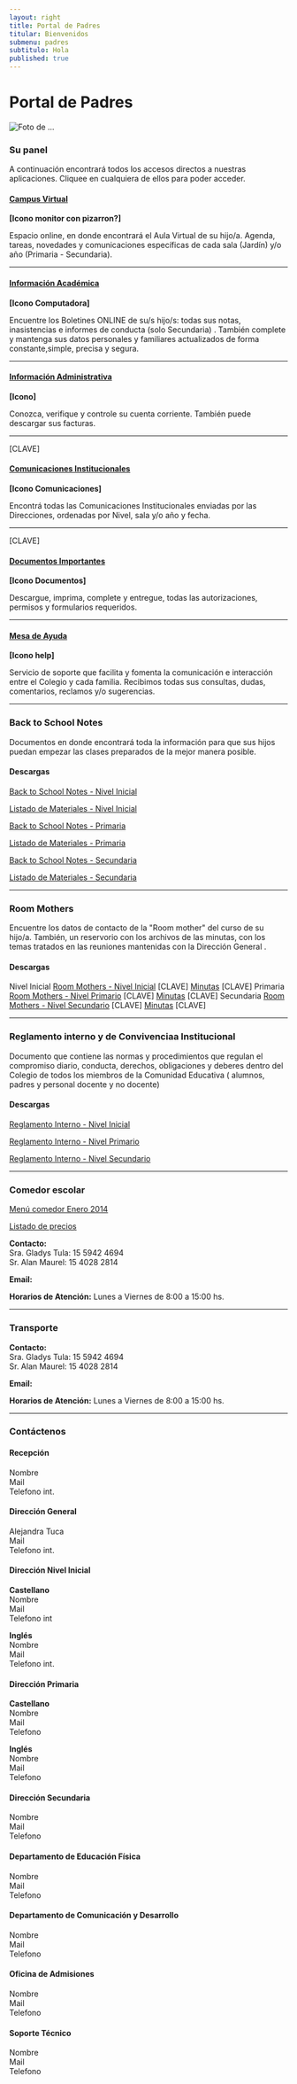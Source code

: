 ```yaml
---
layout: right
title: Portal de Padres
titular: Bienvenidos
submenu: padres
subtitulo: Hola
published: true
---
```


# Portal de Padres
 
![Foto de ...](http://placeimg.com/720/300/people)



### Su panel

A continuación encontrará todos los accesos directos a nuestras aplicaciones. Cliquee en cualquiera de ellos para poder acceder.


#### [Campus Virtual]()
**[Icono monitor con pizarron?]**

Espacio online, en donde encontrará el Aula Virtual de su hijo/a. Agenda, tareas, novedades y comunicaciones específicas de cada sala (Jardín) y/o año (Primaria - Secundaria). 
  

---

#### [Información Académica]()
**[Icono Computadora]**

Encuentre los Boletines ONLINE de su/s hijo/s: todas sus notas, inasistencias e informes de conducta (solo Secundaria) . También complete y mantenga sus datos  personales y familiares actualizados de forma  constante,simple, precisa y segura.  

---

#### [Información Administrativa]()
**[Icono]**

Conozca, verifique y controle su cuenta corriente. También puede descargar sus facturas. 

---
[CLAVE]
#### [Comunicaciones Institucionales]()
**[Icono Comunicaciones]**

Encontrá todas las Comunicaciones Institucionales enviadas por las Direcciones, ordenadas por Nivel, sala y/o año y fecha. 

---
[CLAVE]
#### [Documentos Importantes]()
**[Icono Documentos]**

Descargue, imprima, complete y entregue, todas las autorizaciones, permisos y formularios requeridos. 

---


#### [Mesa de Ayuda]()
**[Icono help]**

Servicio de soporte que facilita y fomenta la comunicación e interacción entre el Colegio y cada familia. Recibimos todas sus consultas, dudas, comentarios, reclamos y/o sugerencias. 


---


### Back to School Notes

Documentos en donde encontrará toda la información para que sus hijos puedan empezar las clases preparados de la mejor manera posible. 

#### Descargas

[Back to School Notes - Nivel Inicial]() 

[Listado de Materiales - Nivel Inicial]() 

[Back to School Notes - Primaria]()

[Listado de Materiales - Primaria]() 

[Back to School Notes - Secundaria]()

[Listado de Materiales - Secundaria]() 

---


### Room Mothers

Encuentre los datos de contacto de la "Room mother" del curso de su hijo/a. También, un reservorio con los archivos de las minutas, con los temas tratados en las reuniones mantenidas con la Dirección General .  

#### Descargas 

Nivel Inicial
[Room Mothers - Nivel Inicial]() [CLAVE]
[Minutas]() [CLAVE]
Primaria
[Room Mothers - Nivel Primario]() [CLAVE]
[Minutas]() [CLAVE]
Secundaria
[Room Mothers - Nivel Secundario]() [CLAVE]
[Minutas]() [CLAVE]

---

### Reglamento interno y de Convivenciaa Institucional


Documento que contiene las normas y procedimientos que regulan el compromiso diario, conducta, derechos, obligaciones y deberes dentro del Colegio de todos los miembros de la Comunidad Educativa ( alumnos, padres y personal docente y no docente)

#### Descargas

[Reglamento Interno - Nivel Inicial]() 

[Reglamento Interno - Nivel Primario]() 

[Reglamento Interno - Nivel Secundario]()


---


### Comedor escolar

[Menú comedor Enero 2014]()

[Listado de precios]()

**Contacto:** 	
Sra. Gladys Tula: 15 5942 4694  
Sr. Alan Maurel: 15 4028 2814  

**Email:** 

**Horarios de Atención:** Lunes a Viernes de 8:00 a 15:00 hs.

---

### Transporte



**Contacto:** 	
Sra. Gladys Tula: 15 5942 4694  
Sr. Alan Maurel: 15 4028 2814  

**Email:** 

**Horarios de Atención:** Lunes a Viernes de 8:00 a 15:00 hs.


---

### Contáctenos


#### Recepción 
Nombre  
Mail  
Telefono  int.

#### Dirección General

Alejandra Tuca  
Mail  
Telefono  int.


#### Dirección Nivel Inicial  

**Castellano**  
Nombre  
Mail  
Telefono  int

**Inglés**  
Nombre  
Mail  
Telefono  int.

#### Dirección Primaria  

**Castellano**  
Nombre  
Mail  
Telefono  

**Inglés**  
Nombre  
Mail  
Telefono  

#### Dirección Secundaria

Nombre  
Mail  
Telefono  

#### Departamento de Educación Física

Nombre  
Mail  
Telefono  


#### Departamento de Comunicación y Desarrollo

Nombre  
Mail  
Telefono

#### Oficina de Admisiones

Nombre  
Mail  
Telefono

#### Soporte Técnico

Nombre  
Mail  
Telefono